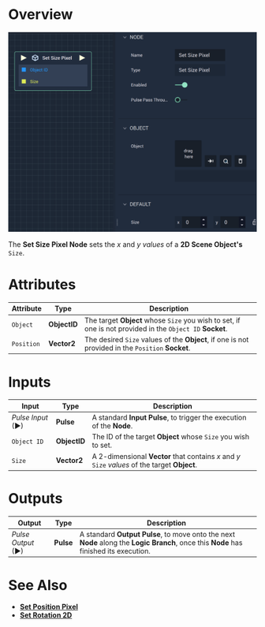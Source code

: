 # Overview

![The Set Size Pixel Node.](../../../.gitbook/assets/setsizepixel.png)

The **Set Size Pixel Node** sets the *x* and *y values* of a **2D Scene Object's** `Size`.

# Attributes

|Attribute|Type|Description|
|---|---|---|
| `Object` | **ObjectID** | The target **Object** whose `Size` you wish to set, if one is not provided in the `Object ID` **Socket**. |
| `Position` | **Vector2** | The desired `Size` values of the **Object**, if one is not provided in the `Position` **Socket**. |

# Inputs

|Input|Type|Description|
|---|---|---|
|*Pulse Input* (►)|**Pulse**|A standard **Input Pulse**, to trigger the execution of the **Node**.|
| `Object ID` | **ObjectID** | The ID of the target **Object** whose `Size` you wish to set. |
| `Size` | **Vector2** | A 2-dimensional **Vector** that contains *x* and *y* `Size` *values* of the target **Object**. |

# Outputs

|Output|Type|Description|
|---|---|---|
|*Pulse Output* (►)|**Pulse**|A standard **Output Pulse**, to move onto the next **Node** along the **Logic Branch**, once this **Node** has finished its execution.|

# See Also

* [**Set Position Pixel**](set-position-pixel.md)
* [**Set Rotation 2D**](set-rotation-pixel.md)

